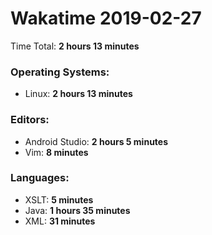 # Wakatime 2019-02-27

Time Total: **2 hours 13 minutes**

### Operating Systems:
- Linux: **2 hours 13 minutes** 

### Editors:
- Android Studio: **2 hours 5 minutes** 
- Vim: **8 minutes** 

### Languages:
- XSLT: **5 minutes** 
- Java: **1 hours 35 minutes** 
- XML: **31 minutes** 

